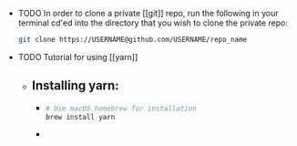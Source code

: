 - TODO In order to clone a private [[git]] repo, run the following in your terminal cd'ed into the directory that you wish to clone the private repo:
  ```bash
  git clone https://USERNAME@github.com/USERNAME/repo_name
  ````
- TODO Tutorial for using [[yarn]]
	- ## Installing yarn:
		-
		  ```bash
		  # Use macOS homebrew for installation
		  brew install yarn
		  ```
		-